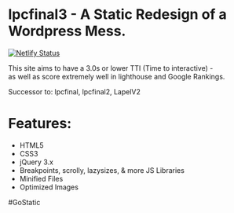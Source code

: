 # lpcfinal3 - A Static Redesign of a Wordpress Mess.
[![Netlify Status](https://api.netlify.com/api/v1/badges/19c18452-0690-4990-b350-bf81468ab284/deploy-status)](https://app.netlify.com/sites/lpcreal/deploys)

This site aims to have a 3.0s or lower TTI (Time to interactive) -  
   as well as score extremely well in lighthouse and Google Rankings.
   
Successor to: lpcfinal, lpcfinal2, LapelV2
# Features:
- HTML5
- CSS3
- jQuery 3.x
- Breakpoints, scrolly, lazysizes, & more JS Libraries
- Minified Files
- Optimized Images

#GoStatic 

